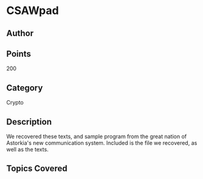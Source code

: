 # CSAWpad
## Author

## Points
200
## Category
Crypto
## Description
We recovered these texts, and sample program from the great nation of Astorkia's new communication system.  Included is the file we recovered, as well as the texts.
## Topics Covered


